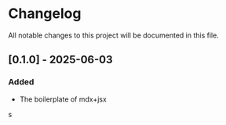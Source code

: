 # Changelog

All notable changes to this project will be documented in this file.

## [0.1.0] - 2025-06-03
### Added
- The boilerplate of mdx+jsx

<!-- ### Changed
- Improved performance of dashboard loading.
- Updated React to v18.2. -->
s
<!-- ### Fixed
- Login issue on Safari.
- Broken links in documentation. -->